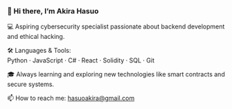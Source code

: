 ### 👋 Hi there, I’m Akira Hasuo

💻 Aspiring cybersecurity specialist passionate about backend development and ethical hacking.

🛠️ Languages & Tools:  
Python · JavaScript · C# · React · Solidity · SQL · Git

🎓 Always learning and exploring new technologies like smart contracts and secure systems.

📫 How to reach me: hasuoakira@gmail.com

